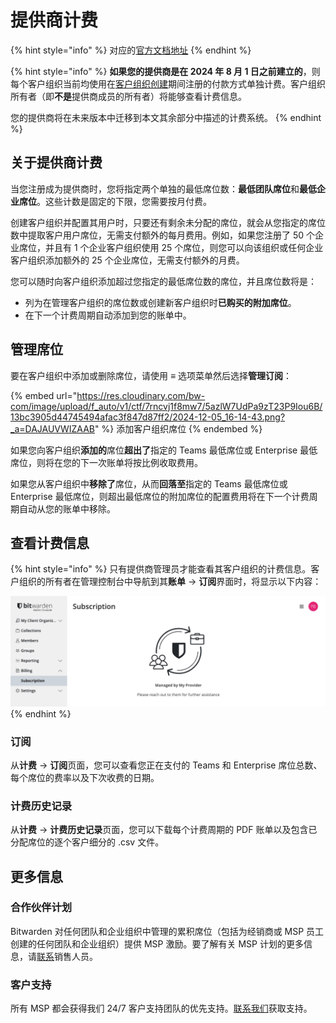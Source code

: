 # 提供商计费

{% hint style="info" %}
对应的[官方文档地址](https://bitwarden.com/help/provider-billing/)
{% endhint %}

{% hint style="info" %}
**如果您的提供商是在 2024 年 8 月 1 日之前建立的**，则每个客户组织当前均使用在[客户组织创建](start-a-client-organization.md)期间注册的付款方式单独计费。客户组织所有者（即**不是**提供商成员​​的所有者）将能够查看计费信息。

您的提供商将在未来版本中迁移到本文其余部分中描述的计费系统。
{% endhint %}

## 关于提供商计费 <a href="#about-provider-billing" id="about-provider-billing"></a>

当您注册成为提供商时，您将指定两个单独的最低席位数：**最低团队席位**和**最低企业席位**。这些计数是固定的下限，您需要按月付费。

创建客户组织并配置其用户时，只要还有剩余未分配的席位，就会从您指定的席位数中提取客户用户席位，无需支付额外的每月费用。例如，如果您注册了 50 个企业席位，并且有 1 个企业客户组织使用 25 个席位，则您可以向该组织或任何企业客户组织添加额外的 25 个企业席位，无需支付额外的月费。

您可以随时向客户组织添加超过您指定的最低席位数的席位，并且席位数将是：

* 列为在管理客户组织的席位数或创建新客户组织时**已购买的附加席位**。
* 在下一个计费周期自动添加到您的账单中。

## 管理席位 <a href="#manage-seats" id="manage-seats"></a>

要在客户组织中添加或删除席位，请使用 **≡** 选项菜单然后选择**管理订阅**：

{% embed url="https://res.cloudinary.com/bw-com/image/upload/f_auto/v1/ctf/7rncvj1f8mw7/5azlW7UdPa9zT23P9Iou6B/13bc3905d44745494afac3f847d87ff2/2024-12-05_16-14-43.png?_a=DAJAUVWIZAAB" %}
添加客户组织席位
{% endembed %}

如果您向客户组织**添加的**席位**超出了**指定的 Teams 最低席位或 Enterprise 最低席位，则将在您的下一次账单将按比例收取费用。

如果您从客户组织中**移除了**席位，从而**回落至**指定的 Teams 最低席位或 Enterprise 最低席位，则超出最低席位的附加席位的配置费用将在下一个计费周期自动从您的账单中移除。

## 查看计费信息 <a href="#view-billing-information" id="view-billing-information"></a>

{% hint style="info" %}
只有提供商管理员才能查看其客户组织的计费信息。客户组织的所有者在管理控制台中导航到其**账单** → **订阅**界面时，将显示以下内容：

<img src="../.gitbook/assets/Managed client billing.png" alt="" data-size="original">
{% endhint %}

### 订阅 <a href="#subscription" id="subscription"></a>

从**计费** → **订阅**页面，您可以查看您正在支付的 Teams 和 Enterprise 席位总数、每个席位的费率以及下次收费的日期。

### 计费历史记录 <a href="#billing-history" id="billing-history"></a>

从**计费** → **计费历史记录**页面，您可以下载每个计费周期的 PDF 账单以及包含已分配席位的逐个客户细分的 .csv 文件。

## 更多信息 <a href="#more-information" id="more-information"></a>

### 合作伙伴计划 <a href="#partner-program" id="partner-program"></a>

Bitwarden 对任何团队和企业组织中管理的累积席位（包括为经销商或 MSP 员工创建的任何团队和企业组织）提供 MSP 激励。要了解有关 MSP 计划的更多信息，请[联系](https://bitwarden.com/contact/)销售人员。

### 客户支持 <a href="#customer-support" id="customer-support"></a>

所有 MSP 都会获得我们 24/7 客户支持团队的优先支持。[联系我们](https://bitwarden.com/contact/)获取支持。
